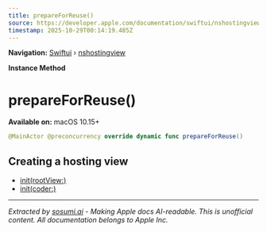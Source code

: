 ```yaml
---
title: prepareForReuse()
source: https://developer.apple.com/documentation/swiftui/nshostingview/prepareforreuse()
timestamp: 2025-10-29T00:14:19.485Z
---
```


**Navigation:** [Swiftui](/documentation/swiftui) › [nshostingview](/documentation/swiftui/nshostingview)

**Instance Method**

# prepareForReuse()

**Available on:** macOS 10.15+

```swift
@MainActor @preconcurrency override dynamic func prepareForReuse()
```

## Creating a hosting view

- [init(rootView:)](/documentation/swiftui/nshostingview/init(rootview:))
- [init(coder:)](/documentation/swiftui/nshostingview/init(coder:))

---

*Extracted by [sosumi.ai](https://sosumi.ai) - Making Apple docs AI-readable.*
*This is unofficial content. All documentation belongs to Apple Inc.*

